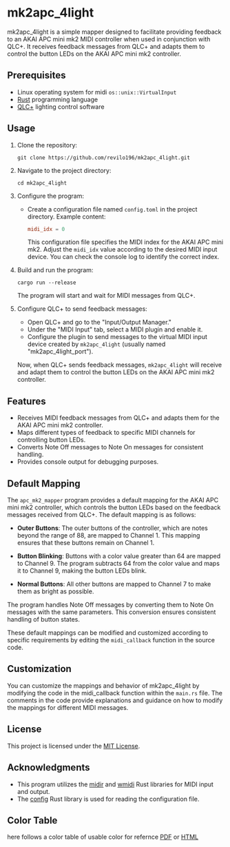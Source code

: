 # mk2apc_4light

mk2apc_4light is a simple mapper designed to facilitate providing feedback to an AKAI APC mini mk2 MIDI controller when used in conjunction with QLC+. It receives feedback messages from QLC+ and adapts them to control the button LEDs on the AKAI APC mini mk2 controller.


## Prerequisites

- Linux operating system for midi `os::unix::VirtualInput`
- [Rust](https://www.rust-lang.org/) programming language
- [QLC+](https://qlcplus.org/) lighting control software

## Usage

1. Clone the repository:

   ```shell
   git clone https://github.com/revilo196/mk2apc_4light.git
   ```

2. Navigate to the project directory:

   ```shell
   cd mk2apc_4light
   ```

3. Configure the program:

   - Create a configuration file named `config.toml` in the project directory. Example content:

     ```toml
     midi_idx = 0
     ```

     This configuration file specifies the MIDI index for the AKAI APC mini mk2. Adjust the `midi_idx` value according to the desired MIDI input device. You can check the console log to identify the correct index.

4. Build and run the program:

   ```shell
   cargo run --release
   ```

   The program will start and wait for MIDI messages from QLC+.

5. Configure QLC+ to send feedback messages:

   - Open QLC+ and go to the "Input/Output Manager."
   - Under the "MIDI Input" tab, select a MIDI plugin and enable it.
   - Configure the plugin to send messages to the virtual MIDI input device created by `mk2apc_4light` (usually named "mk2apc_4light_port").

   Now, when QLC+ sends feedback messages, `mk2apc_4light` will receive and adapt them to control the button LEDs on the AKAI APC mini mk2 controller.

## Features

- Receives MIDI feedback messages from QLC+ and adapts them for the AKAI APC mini mk2 controller.
- Maps different types of feedback to specific MIDI channels for controlling button LEDs.
- Converts Note Off messages to Note On messages for consistent handling.
- Provides console output for debugging purposes.


## Default Mapping

The `apc_mk2_mapper` program provides a default mapping for the AKAI APC mini mk2 controller, which controls the button LEDs based on the feedback messages received from QLC+. The default mapping is as follows:

- **Outer Buttons**: The outer buttons of the controller, which are notes beyond the range of 88, are mapped to Channel 1. This mapping ensures that these buttons remain on Channel 1.

- **Button Blinking**: Buttons with a color value greater than 64 are mapped to Channel 9. The program subtracts 64 from the color value and maps it to Channel 9, making the button LEDs blink.

- **Normal Buttons**: All other buttons are mapped to Channel 7 to make them as bright as possible.

The program handles Note Off messages by converting them to Note On messages with the same parameters. This conversion ensures consistent handling of button states.

These default mappings can be modified and customized according to specific requirements by editing the `midi_callback` function in the source code.

## Customization

You can customize the mappings and behavior of mk2apc_4light by modifying the code in the midi_callback function within the `main.rs` file. The comments in the code provide explanations and guidance on how to modify the mappings for different MIDI messages.


## License

This project is licensed under the [MIT License](LICENSE).

## Acknowledgments

- This program utilizes the [midir](https://github.com/Boddlnagg/midir) and [wmidi](https://github.com/RustAudio/wmidi) Rust libraries for MIDI input and output.
- The [config](https://github.com/mehcode/config-rs) Rust library is used for reading the configuration file.


## Color Table

here follows a color table of usable color for refernce
[PDF]("APC_MINI_mk2_qlcplus_colors.pdf") or [HTML]("AAPC_MINI_mk2_qlcplus_colors.html") 